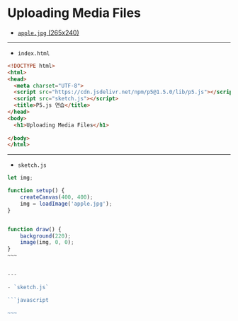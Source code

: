 # Uploading Media Files

- [`apple.jpg` (265x240)](https://terabox.com/s/1YpxzDuTGGYXjnE6ZjkyaVg)

---

- `index.html`

```html
<!DOCTYPE html>
<html>
<head>
  <meta charset="UTF-8">
  <script src="https://cdn.jsdelivr.net/npm/p5@1.5.0/lib/p5.js"></script>
  <script src="sketch.js"></script>
  <title>P5.js 연습</title>
</head>
<body>
  <h1>Uploading Media Files</h1>
  
</body>
</html>
```

--- 

- `sketch.js`

```javascript
let img;

function setup() {
    createCanvas(400, 400);
    img = loadImage('apple.jpg');
}


function draw() {
    background(220);
    image(img, 0, 0);
}
~~~


--- 

- `sketch.js`

```javascript

~~~
